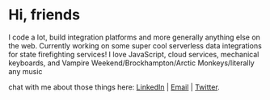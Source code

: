 # Hi, friends
I code a lot, build integration platforms and more generally anything else on the web. Currently working on some super cool serverless data integrations for state firefighting services! I love JavaScript, cloud services, mechanical keyboards, and Vampire Weekend/Brockhampton/Arctic Monkeys/literally any music

chat with me about those things here: [LinkedIn](www.linkedin.com/in/pranavmore) | [Email](mailto:pm@pranavmore.dev) | [Twitter](https://twitter.com/pranavmdev).
